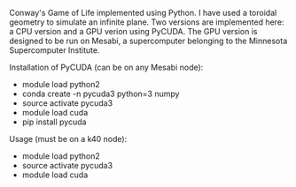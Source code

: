 Conway's Game of Life implemented using Python. I have used a toroidal geometry to simulate an infinite plane.
Two versions are implemented here: a CPU version and a GPU verion using PyCUDA.
The GPU version is designed to be run on Mesabi, a supercomputer belonging to the Minnesota Supercomputer Institute.

Installation of PyCUDA (can be on any Mesabi node):
- module load python2
- conda create -n pycuda3 python=3 numpy
- source activate pycuda3
- module load cuda
- pip install pycuda

Usage (must be on a k40 node):
- module load python2
- source activate pycuda3
- module load cuda